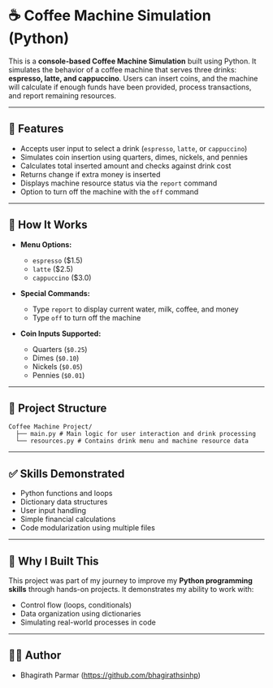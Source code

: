 # ☕ Coffee Machine Simulation (Python)

This is a **console-based Coffee Machine Simulation** built using Python. It simulates the behavior of a coffee machine that serves three drinks: **espresso, latte, and cappuccino**. Users can insert coins, and the machine will calculate if enough funds have been provided, process transactions, and report remaining resources.

---

## 🚀 Features

- Accepts user input to select a drink (`espresso`, `latte`, or `cappuccino`)
- Simulates coin insertion using quarters, dimes, nickels, and pennies
- Calculates total inserted amount and checks against drink cost
- Returns change if extra money is inserted
- Displays machine resource status via the `report` command
- Option to turn off the machine with the `off` command

---

## 📝 How It Works

- **Menu Options:**
  - `espresso` ($1.5)
  - `latte` ($2.5)
  - `cappuccino` ($3.0)
  
- **Special Commands:**
  - Type `report` to display current water, milk, coffee, and money
  - Type `off` to turn off the machine

- **Coin Inputs Supported:**
  - Quarters (`$0.25`)
  - Dimes (`$0.10`)
  - Nickels (`$0.05`)
  - Pennies (`$0.01`)

---

## 📂 Project Structure

    Coffee Machine Project/
      ├── main.py # Main logic for user interaction and drink processing
      └── resources.py # Contains drink menu and machine resource data

---

## ✅ Skills Demonstrated

- Python functions and loops
- Dictionary data structures
- User input handling
- Simple financial calculations
- Code modularization using multiple files

---

## 💪 Why I Built This

This project was part of my journey to improve my **Python programming skills** through hands-on projects. It demonstrates my ability to work with:
- Control flow (loops, conditionals)
- Data organization using dictionaries
- Simulating real-world processes in code

---

## 👨‍💻 Author
- Bhagirath Parmar (https://github.com/bhagirathsinhp)
